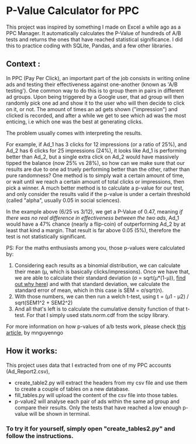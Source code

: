 # P-Value Calculator for PPC

This project was inspired by something I made on Excel a while ago as a PPC Manager. It automatically calculates the P-Value of hundreds of A/B tests and returns the ones that have reached statistical significance. I did this to practice coding with SQLite, Pandas, and a few other libraries.

## Context : 
  In PPC (Pay Per Click), an important part of the job consists in writing online ads and testing their effectiveness against one-another (known as 'A/B testing'). One common way to do this is to group them in pairs in different ad groups. Upon being triggered by a Google user, that ad group will then randomly pick one ad and show it to the user who will then decide to click on it, or not. The amount of times an ad gets shown ("impression") and clicked is recorded, and after a while we get to see which ad was the most enticing, i.e which one was the best at generating clicks. 
  
  The problem usually comes with interpreting the results. 
  
  For example, if Ad_1 has 3 clicks for 12 impressions (or a ratio of 25%), and Ad_2 has 6 clicks for 25 impressions (24%), it looks like Ad_1 is performing better than Ad_2, but a single extra click on Ad_2 would have massively tipped the balance (now 25% vs 28%), so how can we make sure that our results are due to one ad truely performing better than the other, rather than pure randomness? One method is to simply wait a certain amount of time, or wait until we reach a certain amount of total clicks or impressions, then pick a winner. A much better method is to calculate a p-value for our test, and only consider the results valid if the p-value is under a certain threshold (called "alpha", usually 0.05 in social sciences). 
  
  In the example above (6/25 vs 3/12), we get a P-Value of 0.47, meaning *if there was no real difference in effectiveness between the two ads*, Ad_1 would have a 47% chance (nearly a flip-coin) of outperforming Ad_2 by at least that kind a margin. That result is far above 0.05 (5%), therefore the test is not statistically significant.

PS: For the maths enthusiasts among you, those p-values were calculated by:
1. Considering each results as a binomial distribution, we can calculate their mean (μ, which is basically clicks/impressions). Once we have that, we are able to calculate their standard deviation (σ = sqrt(μ*(1-μ)), [find out why here](https://youtu.be/ry81_iSHt6E)) and with that standard deviation, we calculate the standard error of mean, which in this case is SEM = σ/sqrt(n).
2. With those numbers, we can then run a welch t-test, using t = (μ1 - μ2) / sqrt(SEM1^2 + SEM2^2)
3. And all that's left is to calculate the cumulative density function of that t-test. For that I simply used stats.norm.cdf from the scipy library.

For more information on how p-values of a/b tests work, please check [this article](https://towardsdatascience.com/the-math-behind-a-b-testing-with-example-code-part-1-of-2-7be752e1d06f), by mnguyenngo


## How it works: 
  This project uses data that I extracted from one of my PPC accounts (Ad_Report2.csv), 
  - create_table2.py will extract the headers from my csv file and use them to create a couple of tables on a new database.
  - fill_tables.py will upload the content of the csv file into those tables.
  - p-value2 will analyse each pair of ads within the same ad group and compare their results. Only the tests that have reached a low enough p-value will be shown in terminal. 


### To try it for yourself, simply open "create_tables2.py" and follow the instructions. 
 

